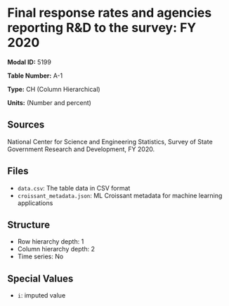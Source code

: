# Final response rates and agencies reporting R&D to the survey: FY 2020

**Modal ID:** 5199

**Table Number:** A-1

**Type:** CH (Column Hierarchical)

**Units:** (Number and percent)

## Sources

National Center for Science and Engineering Statistics, Survey of State Government Research and Development, FY 2020.

## Files

- `data.csv`: The table data in CSV format
- `croissant_metadata.json`: ML Croissant metadata for machine learning applications

## Structure

- Row hierarchy depth: 1
- Column hierarchy depth: 2
- Time series: No

## Special Values

- `i`: imputed value

